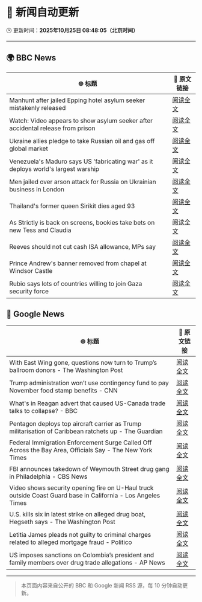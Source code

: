 # 🧠 新闻自动更新

🕒 更新时间：**2025年10月25日 08:48:05（北京时间）**

---

## 🌍 BBC News

| 🌐 标题 | 🔗 原文链接 |
|--------|-------------|
| Manhunt after jailed Epping hotel asylum seeker mistakenly released | [阅读全文](https://www.bbc.com/news/articles/cx2d5rl36vgo?at_medium=RSS&at_campaign=rss) |
| Watch: Video appears to show asylum seeker after accidental release from prison | [阅读全文](https://www.bbc.com/news/videos/c0mxrnyj879o?at_medium=RSS&at_campaign=rss) |
| Ukraine allies pledge to take Russian oil and gas off global market | [阅读全文](https://www.bbc.com/news/articles/c17p54edxljo?at_medium=RSS&at_campaign=rss) |
| Venezuela's Maduro says US 'fabricating war' as it deploys world's largest warship | [阅读全文](https://www.bbc.com/news/articles/c891gzx7xn4o?at_medium=RSS&at_campaign=rss) |
| Men jailed over arson attack for Russia on Ukrainian business in London | [阅读全文](https://www.bbc.com/news/articles/c04g5x1wq5vo?at_medium=RSS&at_campaign=rss) |
| Thailand's former queen Sirikit dies aged 93 | [阅读全文](https://www.bbc.com/news/articles/cp8ed1ednjdo?at_medium=RSS&at_campaign=rss) |
| As Strictly is back on screens, bookies take bets on new Tess and Claudia | [阅读全文](https://www.bbc.com/news/articles/ckgk84nzxgko?at_medium=RSS&at_campaign=rss) |
| Reeves should not cut cash ISA allowance, MPs say | [阅读全文](https://www.bbc.com/news/articles/c5yp57peqw8o?at_medium=RSS&at_campaign=rss) |
| Prince Andrew's banner removed from chapel at Windsor Castle | [阅读全文](https://www.bbc.com/news/articles/c867j2wyxj0o?at_medium=RSS&at_campaign=rss) |
| Rubio says lots of countries willing to join Gaza security force | [阅读全文](https://www.bbc.com/news/articles/cn0gwn491dwo?at_medium=RSS&at_campaign=rss) |

## 📰 Google News

| 🌐 标题 | 🔗 原文链接 |
|--------|-------------|
| With East Wing gone, questions now turn to Trump’s ballroom donors - The Washington Post | [阅读全文](https://news.google.com/rss/articles/CBMilAFBVV95cUxPYXlHQUNsaF83TmFtSndabVBWaXdmLXpQbEgxdlhxWjF2VkRXUkhOOTBxaHRfVGZxZXIxenpHSFVaR3MyS2lCX2dMRDQ1dmQ4WlNJNGMyNjdPY0F2RDA2bVprYktGOGRhbEhMeHBYellQaGZfckdqam9CMWZ6d19uRmZhbE8zejdVQ09Zd1M1QnpUSmMz?oc=5) |
| Trump administration won’t use contingency fund to pay November food stamp benefits - CNN | [阅读全文](https://news.google.com/rss/articles/CBMigAFBVV95cUxQWHhnQVZscVp4dkk5dklfWnBtaWJVQWxGemRDN0ptT0ZHdUUtOEQxQjgxa3I4TVFGeWtXZjVtXzFFYUZhcDAzYUFqN0xlVW4xbGpnUF80WFV2aF9XNVRYX3lYNGlqMjBSRjZhQVZ6QjBhN3NKRzZIRTgxb0YyOUdwYQ?oc=5) |
| What's in Reagan advert that caused US-Canada trade talks to collapse? - BBC | [阅读全文](https://news.google.com/rss/articles/CBMiWkFVX3lxTE5idEp2QUJLYmtERnlFdWJodE9kT3Y3dko5aVVsOFpxNnN3VGF4YjZDYjFJcnRmb3FaU3doNENXQ3lFR2dyNlIzdjBZdnV2bnFTVXB3a2ZPaDlpUdIBX0FVX3lxTE1iY2lTOWpKWUw3cDhfM0dGV3dFM04tRWZzTE5QZHUyVXVuSHVVZTQ0X19mR0pyaG5GaVlwbG5URzF1bGt4M3FNWHlRa25kcDItRlVFRWFDazZPRVc2YjB3?oc=5) |
| Pentagon deploys top aircraft carrier as Trump militarisation of Caribbean ratchets up - The Guardian | [阅读全文](https://news.google.com/rss/articles/CBMikAFBVV95cUxNeDVYaFRlcGoxVHRkbEd3bmd4eUxmcHRyS1pKX1Z5eTFZSm4zOXBSWkZCWjVyQjJ3dTBod1BTaXNaUm5aM19kRTBfTXVScjZ5aWFDS0M0blpaWWhtcGdIOEZDNEhnaUtfbUR2MWJCVUNJdUlLZW9zRkJZOGFwOE9zelprQjlYU1hBUURrczlRaWo?oc=5) |
| Federal Immigration Enforcement Surge Called Off Across the Bay Area, Officials Say - The New York Times | [阅读全文](https://news.google.com/rss/articles/CBMiiwFBVV95cUxOTVhZTWk5SEdMTzF1T2NzRVBraEhSUjEyU2htdk1Ta1BWZXJGN3FnZVFSYWlsQjJQdEZnQlZmUGZJd29mcXUyaTBialdaUVRSZDFlVmVHc3VpS2NSYURsNGkzbExCUUlvN1ZpVXQ0QjhaWm51UU1nd1FaaDQzY3Fyb3ZTOGZKVGM2dy1F?oc=5) |
| FBI announces takedown of Weymouth Street drug gang in Philadelphia - CBS News | [阅读全文](https://news.google.com/rss/articles/CBMikwFBVV95cUxPWHcwNkJWSnpyQUVnSlBCblFKM3BUWG1XTkZyT19MZjVnYXAyX1FVQVFpSWU2MlBGZTRJcUIxcDRJbDdnc2QzUFU2czBuVnRIeFZpd3d2T2FnUXUtdE8wUFNBWThBeE1ubW82WlBaNU4tZExfSzdHMC1PVE56dlMtT3VYcVlfQmtsb1NDRXFBQkNXaHc?oc=5) |
| Video shows security opening fire on U-Haul truck outside Coast Guard base in California - Los Angeles Times | [阅读全文](https://news.google.com/rss/articles/CBMijwFBVV95cUxNSk1EZzF5bzFOZUtsWDNQQV9weTJtRHhsc2ZETWJRd1NWbnllQTdKVnVIQzVSMk9KNDRhdzdIOC0zMDBGeVl3dFR0akpJdXZRYkpLbzhEaGFsXzlleW5zUXlhZUtCZzVHV09Ha3B3SDRHdlJaeXA1Z0kxeFNlamFocDh2blQzcVg0U1JhME5aRQ?oc=5) |
| U.S. kills six in latest strike on alleged drug boat, Hegseth says - The Washington Post | [阅读全文](https://news.google.com/rss/articles/CBMimAFBVV95cUxQczlIVEN2YnV0Mlpib1Y4cDNNbkowZWd3c2FQSVFmOVY0STVtWElBTER0WUNRLXRUSmZTRm93aF9rN1laNnMwVWtkRjIzSFdPcWtNV1k1aklSN1N2YWNwV3h1N2lLYkpzX0UzNjY5UDBCV0VVcEM1aDVSZXdIaHpLejFZLUxxU0tpZk9uZnRxVFpYT3JBTmlGcw?oc=5) |
| Letitia James pleads not guilty to criminal charges related to alleged mortgage fraud - Politico | [阅读全文](https://news.google.com/rss/articles/CBMikwFBVV95cUxNamxUc1JINTh6ZFo3LVVqeFdmc0JMbEZCOEwzUlcyczd6ai1qZnZSaFpSNE9mTXUtNnl2bF9xd0ZFUlFycDkyUm5maVdreHlqQnhSQUJ5eFkxWUN6LTl6c2sxR1RxY0pSclVvMVVvSXdXMDZ0aWx3QWNaaWN3QmhjNFlZZGRKeWEwMkhRaGlDSXFkMHc?oc=5) |
| US imposes sanctions on Colombia’s president and family members over drug trade allegations - AP News | [阅读全文](https://news.google.com/rss/articles/CBMiqwFBVV95cUxNQ0xQSlRMMzQ4dEhJWms2enpiUzdHZEZqdjY4R2dnTFp0TTVybDdZMHRKZVVqTkdTbnQyRW1vcUpxS3RqcjJxVVVIU1NkZ0lRdUV6TWVJby1SUHk3Y3FqcGtiOUpJeVRwdGFQRHl5cy1Tb3lpdkpkcFAzcmVDdXpPMG5OTG9WTncyY0xHS2NMTmFDSlFzZUtYZ0hxdmh1R2t0QnptMTl2NXp3MEE?oc=5) |

---
> 本页面内容来自公开的 BBC 和 Google 新闻 RSS 源，每 10 分钟自动更新。